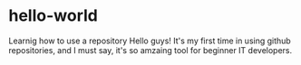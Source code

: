 # hello-world
Learnig how to use a repository
Hello guys!
It's my first time in using github repositories, and I must say, it's so amzaing tool for beginner IT developers.
